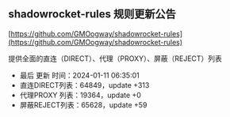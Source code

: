 ## shadowrocket-rules 规则更新公告

[https://github.com/GMOogway/shadowrocket-rules](https://github.com/GMOogway/shadowrocket-rules)

提供全面的直连（DIRECT）、代理（PROXY）、屏蔽（REJECT）列表
- 最后 更新 时间：2024-01-11 06:35:01
- 直连DIRECT列表：64849，update +313
- 代理PROXY 列表：19364，update +0
- 屏蔽REJECT列表：65628，update +59